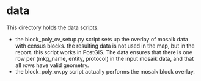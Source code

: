 data
====

This directory holds the data scripts.

- the block_poly_ov_setup.py script sets up the overlay of mosaik data with census blocks.  the resulting data is not used in the map, but in the report.  this script works in PostGIS.  The data ensures that there is one row per (mkg_name, entity, protocol) in the input mosaik data, and that all rows have valid geometry.
- the block_poly_ov.py script actually performs the mosaik block overlay.
